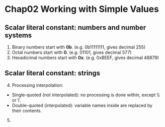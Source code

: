 # Chap02 Working with Simple Values
## Scalar literal constant: numbers and number systems
1. Binary numbers start with **0b**. (e.g. 0b11111111, gives decimal 255)  
2. Octal numbers start with **0**. (e.g. 01101, gives decimal 577)  
3. Hexadicimal numbers start with **0x**. (e.g. 0xBEEF, gives decimal 48879)  

## Scalar literal constant: strings
4. Processing interpolation:
- Single-quoted (not interpolated): no processing is done within, except \\\ or \\'.  
- Double-quoted (interpolated): variable names inside are replaced by their contents.  
5.

